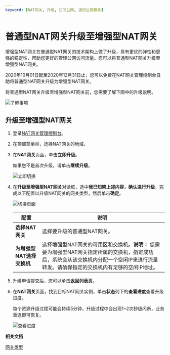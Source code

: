 ```yaml
---
keyword: [NAT网关, 升级, 访问公网, 提供公网服务]
---
```


# 普通型NAT网关升级至增强型NAT网关

增强型NAT网关在普通型NAT网关的技术架构上做了升级，具有更优的弹性和更强的稳定性，帮助您更好的管理公网访问流量。您可以将普通型NAT网关升级至增强型NAT网关。

2020年10月01日起至2020年12月31日止，您可以免费在NAT网关管理控制台自助将普通型NAT网关升级为增强型NAT网关。

将普通型NAT网关升级至增强型NAT网关前，您需要了解下图中的升级说明。

![了解事项](https://static-aliyun-doc.oss-accelerate.aliyuncs.com/assets/img/zh-CN/6333659951/p147943.png)

## 升级至增强型NAT网关

1.  登录[NAT网关管理控制台](https://vpc.console.aliyun.com/nat)。

2.  在顶部菜单栏，选择NAT网关的地域。

3.  在**NAT网关**页面，单击**立即升级**。

    如果您不是首次升级，请单击**继续升级**。

    ![立即切换](https://static-aliyun-doc.oss-accelerate.aliyuncs.com/assets/img/zh-CN/7856431061/p146934.png)

4.  在**升级至增强型NAT网关**对话框，选中**我已知晓上述内容，确认进行升级**，完成以下配置以升级NAT网关的网关类型，然后单击**确定**。

    ![切换页面](https://static-aliyun-doc.oss-accelerate.aliyuncs.com/assets/img/zh-CN/9273057061/p148992.png)

    |配置|说明|
    |--|--|
    |**选择NAT网关**|选择要升级的普通型NAT网关。|
    |**为增强型NAT选择交换机**|选择增强型NAT网关的可用区和交换机。**说明：** 您需要为增强型NAT网关指定所属的交换机，指定成功后，系统会从该交换机内分配一个空闲IP来进行流量转发。请确保指定的交换机内有足够的空闲IP地址。 |

5.  升级申请提交后，您可以单击**返回列表页**。

6.  在**NAT网关**页面，找到目标NAT网关实例，单击**状态**列下的**查看进度**查看升级进度。

    每个资源升级过程可能会持续5分钟，升级过程中会出现1~2次秒级闪断，业务重连即可恢复。

    ![查看进度](https://static-aliyun-doc.oss-accelerate.aliyuncs.com/assets/img/zh-CN/4677431061/p147358.png)


**相关文档**  


[网关类型](/intl.zh-CN/用户指南/NAT网关实例/NAT网关实例概述.md)

